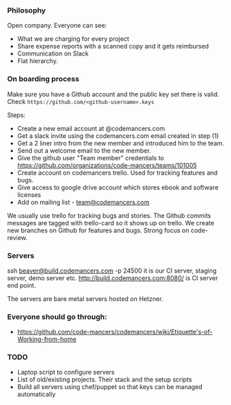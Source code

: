 ### Philosophy

Open company. Everyone can see:
- What we are charging for every project
- Share expense reports with a scanned copy and it gets reimbursed
- Communication on Slack
- Flat hierarchy.

### On boarding process  

Make sure you have a Github account
and the public key set there is valid.
Check `https://github.com/<github-username>.keys`

Steps:

- Create a new email account at <username>@codemancers.com
- Get a slack invite using the codemancers.com email created in step (1) 
- Get a 2 liner intro from the new member and introduced him to the team.
- Send out a welcome email to the new member. 
- Give the github user "Team member" credentials to https://github.com/organizations/code-mancers/teams/101005
- Create account on codemancers trello. Used for tracking features and bugs.
- Give access to google drive account which stores ebook and software licenses 
- Add on mailing list - team@codemancers.com

We usually use trello for tracking bugs and stories.
The Github commits messages are tagged with trello-card so it shows up on trello.
We create new branches on Github for features and bugs.
Strong focus on code-review.

### Servers  
ssh beaver@build.codemancers.com -p 24500 it is our CI server, staging server, demo server etc.
http://build.codemancers.com:8080/ is CI server end point.

The servers are bare metal servers hosted on Hetzner.

### Everyone should go through:

- https://github.com/code-mancers/codemancers/wiki/Etiquette's-of-Working-from-home

### TODO  
- Laptop script to configure servers
- List of old/existing projects. Their stack and the setup scripts
- Build all servers using chef/puppet so that keys can be managed automatically